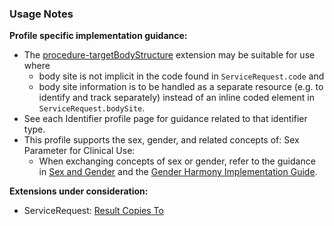 ### Usage Notes

**Profile specific implementation guidance:**
- The [procedure-targetBodyStructure](http://hl7.org/fhir/R4/extension-procedure-targetbodystructure.html) extension may be suitable for use where
   - body site is not implicit in the code found in `ServiceRequest.code` and  
   - body site information is to be handled as a separate resource (e.g. to identify and track separately) instead of an inline coded element in `ServiceRequest.bodySite`. 
- See each Identifier profile page for guidance related to that identifier type.
- This profile supports the sex, gender, and related concepts of: Sex Parameter for Clinical Use:
   - When exchanging concepts of sex or gender, refer to the guidance in [Sex and Gender](sexgender.html) and the [Gender Harmony Implementation Guide](http://hl7.org/xprod/ig/uv/gender-harmony/).

**Extensions under consideration:**
* ServiceRequest: [Result Copies To](StructureDefinition-result-copies-to.html) 